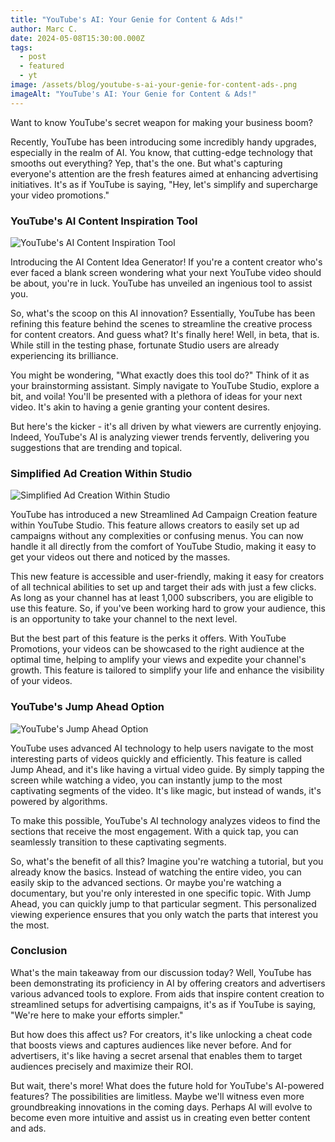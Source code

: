 ```yaml
---
title: "YouTube's AI: Your Genie for Content & Ads!"
author: Marc C.
date: 2024-05-08T15:30:00.000Z
tags:
  - post
  - featured
  - yt
image: /assets/blog/youtube-s-ai-your-genie-for-content-ads-.png
imageAlt: "YouTube's AI: Your Genie for Content & Ads!"
---
```

Want to know YouTube's secret weapon for making your business boom?

Recently, YouTube has been introducing some incredibly handy upgrades, especially in the realm of AI. You know, that cutting-edge technology that smooths out everything? Yep, that's the one. But what's capturing everyone's attention are the fresh features aimed at enhancing advertising initiatives. It's as if YouTube is saying, "Hey, let's simplify and supercharge your video promotions."







### YouTube's AI Content Inspiration Tool

![YouTube's AI Content Inspiration Tool](/assets/blog/youtube-s-ai-content-tool.png)

Introducing the AI Content Idea Generator! If you're a content creator who's ever faced a blank screen wondering what your next YouTube video should be about, you're in luck. YouTube has unveiled an ingenious tool to assist you.

So, what's the scoop on this AI innovation? Essentially, YouTube has been refining this feature behind the scenes to streamline the creative process for content creators. And guess what? It's finally here! Well, in beta, that is. While still in the testing phase, fortunate Studio users are already experiencing its brilliance.

You might be wondering, "What exactly does this tool do?" Think of it as your brainstorming assistant. Simply navigate to YouTube Studio, explore a bit, and voila! You'll be presented with a plethora of ideas for your next video. It's akin to having a genie granting your content desires.

But here's the kicker - it's all driven by what viewers are currently enjoying. Indeed, YouTube's AI is analyzing viewer trends fervently, delivering you suggestions that are trending and topical. 











### Simplified Ad Creation Within Studio

![Simplified Ad Creation Within Studio](/assets/blog/ad-campaign-within-studio.png)

YouTube has introduced a new Streamlined Ad Campaign Creation feature within YouTube Studio. This feature allows creators to easily set up ad campaigns without any complexities or confusing menus. You can now handle it all directly from the comfort of YouTube Studio, making it easy to get your videos out there and noticed by the masses.



This new feature is accessible and user-friendly, making it easy for creators of all technical abilities to set up and target their ads with just a few clicks. As long as your channel has at least 1,000 subscribers, you are eligible to use this feature. So, if you've been working hard to grow your audience, this is an opportunity to take your channel to the next level.



But the best part of this feature is the perks it offers. With YouTube Promotions, your videos can be showcased to the right audience at the optimal time, helping to amplify your views and expedite your channel's growth. This feature is tailored to simplify your life and enhance the visibility of your videos.









### YouTube's Jump Ahead Option

![YouTube's Jump Ahead Option](/assets/blog/_ai-powered-jump-ahead.png)

YouTube uses advanced AI technology to help users navigate to the most interesting parts of videos quickly and efficiently. This feature is called Jump Ahead, and it's like having a virtual video guide. By simply tapping the screen while watching a video, you can instantly jump to the most captivating segments of the video. It's like magic, but instead of wands, it's powered by algorithms. 



To make this possible, YouTube's AI technology analyzes videos to find the sections that receive the most engagement. With a quick tap, you can seamlessly transition to these captivating segments. 



So, what's the benefit of all this? Imagine you're watching a tutorial, but you already know the basics. Instead of watching the entire video, you can easily skip to the advanced sections. Or maybe you're watching a documentary, but you're only interested in one specific topic. With Jump Ahead, you can quickly jump to that particular segment. This personalized viewing experience ensures that you only watch the parts that interest you the most.







### Conclusion



What's the main takeaway from our discussion today? Well, YouTube has been demonstrating its proficiency in AI by offering creators and advertisers various advanced tools to explore. From aids that inspire content creation to streamlined setups for advertising campaigns, it's as if YouTube is saying, "We're here to make your efforts simpler."



But how does this affect us? For creators, it's like unlocking a cheat code that boosts views and captures audiences like never before. And for advertisers, it's like having a secret arsenal that enables them to target audiences precisely and maximize their ROI.



But wait, there's more! What does the future hold for YouTube's AI-powered features? The possibilities are limitless. Maybe we'll witness even more groundbreaking innovations in the coming days. Perhaps AI will evolve to become even more intuitive and assist us in creating even better content and ads.
